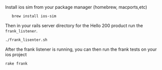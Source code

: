 

Install ios sim from your package manager (homebrew, macports,etc)

   ```bash
      brew install ios-sim
   ```

Then in your rails server directory for the Hello 200 product run the `frank_listener`.

```bash
./frank_lisenter.sh
```

After the frank listener is running, you can then run the frank tests on your
ios project

```bash
rake frank
```
